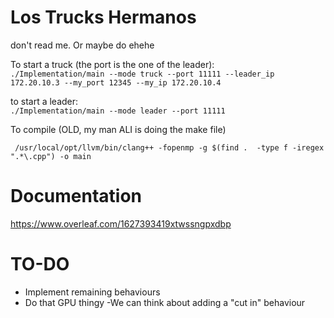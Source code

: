# Los Trucks Hermanos

don't read me. Or maybe do ehehe

To start a truck (the port is the one of the leader):  
`./Implementation/main --mode truck --port 11111 --leader_ip 172.20.10.3 --my_port 12345 --my_ip 172.20.10.4`

to start a leader:  
`./Implementation/main --mode leader --port 11111`


To compile (OLD, my man ALI is doing the make file)
```
 /usr/local/opt/llvm/bin/clang++ -fopenmp -g $(find .  -type f -iregex ".*\.cpp") -o main
```


# Documentation
https://www.overleaf.com/1627393419xtwssngpxdbp

 
# TO-DO

- Implement remaining behaviours
- Do that GPU thingy
-We can think about adding a "cut in" behaviour



